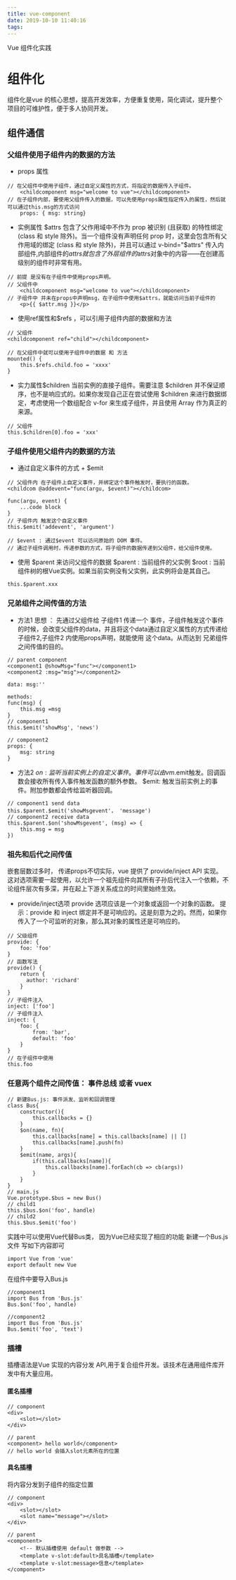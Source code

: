 ```yaml
---
title: vue-component
date: 2019-10-10 11:40:16
tags:
---
```

Vue 组件化实践

# 组件化
组件化是vue 的核心思想，提高开发效率，方便重复使用，简化调试，提升整个项目的可维护性，便于多人协同开发。

## 组件通信
### 父组件使用子组件内的数据的方法
* props 属性

```
// 在父组件中使用子组件，通过自定义属性的方式，将指定的数据传入子组件。
    <childcomponent msg="welcome to vue"></childcomponent>
// 在子组件内部，要使用父组件传入的数据，可以先使用props属性指定传入的属性，然后就可以通过this.msg的方式访问
    props: { msg: string}
```
* 实例属性 $attrs
包含了父作用域中不作为 prop 被识别 (且获取) 的特性绑定 (class 和 style 除外)。当一个组件没有声明任何 prop 时，这里会包含所有父作用域的绑定 (class 和 style 除外)，并且可以通过 v-bind="$attrs" 传入内部组件,内部组件的$attrs就包含了外层组件的$attrs对象中的内容——在创建高级别的组件时非常有用。
```
// 前提 是没有在子组件中使用props声明。
// 父组件中
    <childcomponent msg="welcome to vue"></childcomponent>
// 子组件中 并未在props中声明msg，在子组件中使用$attrs，就能访问当前子组件的
    <p>{{ $attr.msg }}</p>
```
* 使用ref属性和$refs ，可以引用子组件内部的数据和方法

```
// 父组件
<childcomponent ref="child"></childcomponent>

// 在父组件中就可以使用子组件中的数据 和 方法
mounted() {
    this.$refs.child.foo = 'xxxx'
}
```
* 实力属性$children
当前实例的直接子组件。需要注意 $children 并不保证顺序，也不是响应式的。如果你发现自己正在尝试使用 $children 来进行数据绑定，考虑使用一个数组配合 v-for 来生成子组件，并且使用 Array 作为真正的来源。

```
// 父组件
this.$children[0].foo = 'xxx'
```

### 子组件使用父组件内的数据的方法
* 通过自定义事件的方式 + $emit
```
// 父组件内 在子组件上自定义事件，并绑定这个事件触发时，要执行的函数。
<childcom @addevent="func(argu, $event)"></childcom>

func(argu, event) {
    ...code block
}
// 子组件内 触发这个自定义事件
this.$emit('addevent', 'argument')

// $event : 通过$event 可以访问原始的 DOM 事件。
// 通过子组件调用时，传递参数的方式，将子组件的数据传递到父组件，给父组件使用。
```
* 使用 $parent 来访问父组件的数据
$parent : 当前组件的父实例
$root : 当前组件树的根Vue实例。如果当前实例没有父实例，此实例将会是其自己。
```
this.$parent.xxx
```
### 兄弟组件之间传值的方法
* 方法1
思想 ： 先通过父组件给 子组件1 传递一个 事件，子组件触发这个事件的时候，会改变父组件的data，并且将这个data通过自定义属性的方式传递给 子组件2,子组件2 内使用props声明，就能使用 这个data。从而达到 兄弟组件之间传值的目的。
```
// parent component
<component1 @showMsg="func"></component1>
<component2 :msg="msg"></component2>

data: msg:''

methods:
func(msg) {
    this.msg =msg
}
// component1
this.$emit('showMsg', 'news')

// component2
props: {
    msg: string
}
```

* 方法2
$on: 监听当前实例上的自定义事件。事件可以由vm.$emit触发。回调函数会接收所有传入事件触发函数的额外参数。
$emit: 触发当前实例上的事件。附加参数都会传给监听器回调。
```
// component1 send data 
this.$parent.$emit('showMsgevent'， 'message')
// component2 receive data
this.$parent.$on('showMsgevent', (msg) => {
    this.msg = msg
})
```
### 祖先和后代之间传值
嵌套层数过多时， 传递props不切实际，vue 提供了 provide/inject API 实现。
这对选项需要一起使用，以允许一个祖先组件向其所有子孙后代注入一个依赖，不论组件层次有多深，并在起上下游关系成立的时间里始终生效。
* provide/inject选项
provide 选项应该是一个对象或返回一个对象的函数。
提示：provide 和 inject 绑定并不是可响应的。这是刻意为之的。然而，如果你传入了一个可监听的对象，那么其对象的属性还是可响应的。
```
// 父级组件
provide: {
    foo: 'foo'
}
// 函数写法
provide() {
    return {
      author: 'richard'
    }
}
// 子组件注入
inject: ['foo']
// 子组件注入
inject: {
    foo: {
        from: 'bar',
        default: 'foo'
    }
}
// 在子组件中使用
this.foo
```
### 任意两个组件之间传值： 事件总线 或者 vuex
```
// 新建Bus.js: 事件派发、监听和回调管理
class Bus{
    constructor(){
        this.callbacks = {}
    }
    $on(name, fn){
        this.callbacks[name] = this.callbacks[name] || []
        this.callbacks[name].push(fn)
    }
    $emit(name, args){
        if(this.callbacks[name]){
            this.callbacks[name].forEach(cb => cb(args))
        }
    }
}
// main.js
Vue.prototype.$bus = new Bus()
// child1
this.$bus.$on('foo', handle)
// child2
this.$bus.$emit('foo')
```

实践中可以使用Vue代替Bus类， 因为Vue已经实现了相应的功能
新建一个Bus.js文件 写如下内容即可
```
import Vue from 'vue'
export default new Vue
```
在组件中要导入Bus.js
```
//component1 
import Bus from 'Bus.js'
Bus.$on('foo', handle)

//component2
import Bus from 'Bus.js'
Bus.$emit('foo', 'text')
```

### 插槽
插槽语法是Vue 实现的内容分发 API,用于复合组件开发。该技术在通用组件库开发中有大量应用。
#### 匿名插槽

```
// component
<div>
    <slot></slot>
</div>

// parent
<component> hello world</component>
// hello world 会插入slot元素所在的位置
```
#### 具名插槽
将内容分发到子组件的指定位置 
```
// component
<div>
    <slot></slot>
    <slot name="message"></slot>
</div>

// parent
<component>
    <!-- 默认插槽使用 default 做参数 -->
    <template v-slot:default>具名插槽</template>
    <template v-slot:message>信息</template>
</component>
```
